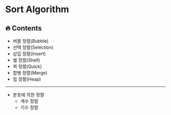 # Sort Algorithm

## :fire: Contents
* 버블 정렬(Bubble)
* 선택 정렬(Selection)
* 삽입 정렬(Insert)
* 쉘 정렬(Shell)
* 퀵 정렬(Quick)
* 합병 정렬(Merge)
* 힙 정렬(Heap)
---   
* 분포에 의한 정렬
  * 계수 정렬
  * 기수 정렬
